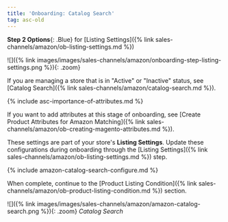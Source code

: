 ```yaml
---
title: 'Onboarding: Catalog Search'
tag: asc-old
---
```



**Step 2 Options**{: .Blue} for [Listing Settings]({% link sales-channels/amazon/ob-listing-settings.md %})

![]({% link images/images/sales-channels/amazon/onboarding-step-listing-settings.png %}){: .zoom}

If you are managing a store that is in "Active" or "Inactive" status, see [Catalog Search]({% link sales-channels/amazon/catalog-search.md %}).

{% include asc-importance-of-attributes.md %}

If you want to add attributes at this stage of onboarding, see [Create Product Attributes for Amazon Matching]({% link sales-channels/amazon/ob-creating-magento-attributes.md %}).

These settings are part of your store's **Listing Settings**. Update these configurations during onboarding through the [Listing Settings]({% link sales-channels/amazon/ob-listing-settings.md %}) step.

{% include amazon-catalog-search-configure.md %}

When complete, continue to the [Product Listing Condition]({% link sales-channels/amazon/ob-product-listing-condition.md %}) section.

![]({% link images/images/sales-channels/amazon/amazon-catalog-search.png %}){: .zoom}
 _Catalog Search_
